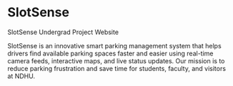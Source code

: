 # SlotSense
SlotSense Undergrad Project Website

SlotSense is an innovative smart parking management system that helps drivers find available parking spaces faster and easier using real-time camera feeds, interactive maps, and live status updates.
Our mission is to reduce parking frustration and save time for students, faculty, and visitors at NDHU.
